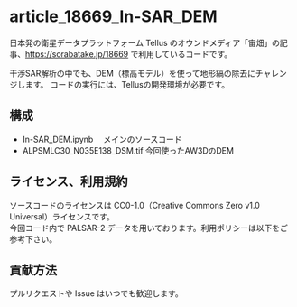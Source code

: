 # article_18669_In-SAR_DEM
日本発の衛星データプラットフォーム Tellus のオウンドメディア「宙畑」の記事、https://sorabatake.jp/18669 で利用しているコードです。

干渉SAR解析の中でも、DEM（標高モデル）を使って地形縞の除去にチャレンジします。
コードの実行には、Tellusの開発環境が必要です。

## 構成
- In-SAR_DEM.ipynb
　メインのソースコード
- ALPSMLC30_N035E138_DSM.tif
  今回使ったAW3DのDEM

## ライセンス、利用規約
ソースコードのライセンスは CC0-1.0（Creative Commons Zero v1.0 Universal）ライセンスです。  
今回コード内で PALSAR-2 データを用いております。利用ポリシーは以下をご参考下さい。


## 貢献方法
プルリクエストや Issue はいつでも歓迎します。
